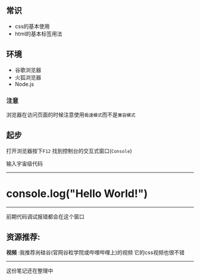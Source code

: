 ## 常识

- css的基本使用
- html的基本标签用法



## 环境

- 谷歌浏览器
- 火狐浏览器
- Node.js



### 注意

浏览器在访问页面的时候注意使用`极速模式`而不是`兼容模式`



## 起步

打开浏览器按下`F12` 找到控制台的交互式窗口(`Console`)

输入宇宙级代码

---

# console.log("Hello World!")

---

前期代码调试报错都会在这个窗口 



## 资源推荐:

**视频** :我推荐尚硅谷(官网谷粒学院或哔哩哔哩上)的视频 它的css视频也很不错



---

这份笔记还在整理中